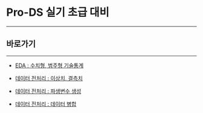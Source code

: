 # Pro-DS 실기 초급 대비

---

## 바로가기

---

- [EDA : 수치형, 범주형 기술통계](https://github.com/wjsrlahrlco1998/TIL/blob/master/Pro_DS_Beginner/[ProDS]EDA.md)

- [데이터 전처리 : 이상치, 결측치](https://github.com/wjsrlahrlco1998/TIL/blob/master/Pro_DS_Beginner/[ProDS]Data_Preprocessing_1.md)

- [데이터 전처리 : 파생변수 생성](https://github.com/wjsrlahrlco1998/TIL/blob/master/Pro_DS_Beginner/[ProDS]Data_Preprocessing_2.md)

- [데이터 전처리 : 데이터 병합](https://github.com/wjsrlahrlco1998/TIL/blob/master/Pro_DS_Beginner/[ProDS]Data_Preprocessing_3.md)